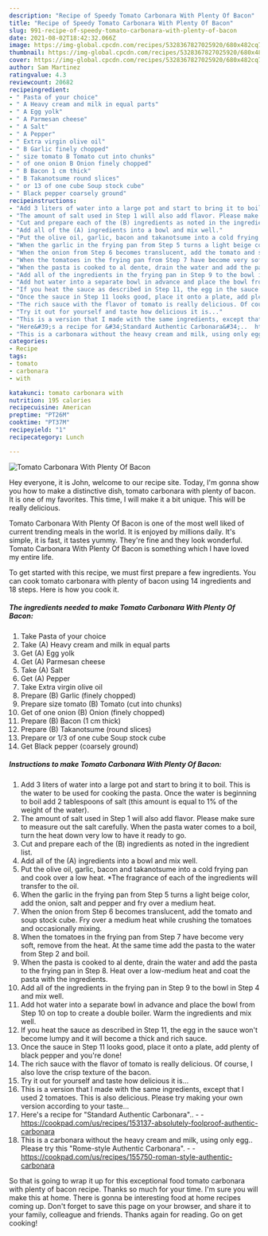 ```yaml
---
description: "Recipe of Speedy Tomato Carbonara With Plenty Of Bacon"
title: "Recipe of Speedy Tomato Carbonara With Plenty Of Bacon"
slug: 991-recipe-of-speedy-tomato-carbonara-with-plenty-of-bacon
date: 2021-08-02T18:42:32.066Z
image: https://img-global.cpcdn.com/recipes/5328367827025920/680x482cq70/tomato-carbonara-with-plenty-of-bacon-recipe-main-photo.jpg
thumbnail: https://img-global.cpcdn.com/recipes/5328367827025920/680x482cq70/tomato-carbonara-with-plenty-of-bacon-recipe-main-photo.jpg
cover: https://img-global.cpcdn.com/recipes/5328367827025920/680x482cq70/tomato-carbonara-with-plenty-of-bacon-recipe-main-photo.jpg
author: Sam Martinez
ratingvalue: 4.3
reviewcount: 20682
recipeingredient:
- " Pasta of your choice"
- " A Heavy cream and milk in equal parts"
- " A Egg yolk"
- " A Parmesan cheese"
- " A Salt"
- " A Pepper"
- " Extra virgin olive oil"
- " B Garlic finely chopped"
- " size tomato B Tomato cut into chunks"
- " of one onion B Onion finely chopped"
- " B Bacon 1 cm thick"
- " B Takanotsume round slices"
- " or 13 of one cube Soup stock cube"
- " Black pepper coarsely ground"
recipeinstructions:
- "Add 3 liters of water into a large pot and start to bring it to boil. This is the water to be used for cooking the pasta. Once the water is beginning to boil add 2 tablespoons of salt (this amount is equal to 1% of the weight of the water)."
- "The amount of salt used in Step 1 will also add flavor. Please make sure to measure out the salt carefully. When the pasta water comes to a boil, turn the heat down very low to have it ready to go."
- "Cut and prepare each of the (B) ingredients as noted in the ingredient list."
- "Add all of the (A) ingredients into a bowl and mix well."
- "Put the olive oil, garlic, bacon and takanotsume into a cold frying pan and cook over a low heat. *The fragrance of each of the ingredients will transfer to the oil."
- "When the garlic in the frying pan from Step 5 turns a light beige color, add the onion, salt and pepper and fry over a medium heat."
- "When the onion from Step 6 becomes translucent, add the tomato and soup stock cube. Fry over a medium heat while crushing the tomatoes and occasionally mixing."
- "When the tomatoes in the frying pan from Step 7 have become very soft, remove from the heat. At the same time add the pasta to the water from Step 2 and boil."
- "When the pasta is cooked to al dente, drain the water and add the pasta to the frying pan in Step 8. Heat over a low-medium heat and coat the pasta with the ingredients."
- "Add all of the ingredients in the frying pan in Step 9 to the bowl in Step 4 and mix well."
- "Add hot water into a separate bowl in advance and place the bowl from Step 10 on top to create a double boiler. Warm the ingredients and mix well."
- "If you heat the sauce as described in Step 11, the egg in the sauce won&#39;t become lumpy and it will become a thick and rich sauce."
- "Once the sauce in Step 11 looks good, place it onto a plate, add plenty of black pepper and you&#39;re done!"
- "The rich sauce with the flavor of tomato is really delicious. Of course, I also love the crisp texture of the bacon."
- "Try it out for yourself and taste how delicious it is..."
- "This is a version that I made with the same ingredients, except that I used 2 tomatoes. This is also delicious. Please try making your own version according to your taste..."
- "Here&#39;s a recipe for &#34;Standard Authentic Carbonara&#34;..  https://cookpad.com/us/recipes/153137-absolutely-foolproof-authentic-carbonara"
- "This is a carbonara without the heavy cream and milk, using only egg.. Please try this &#34;Rome-style Authentic Carbonara&#34;.  https://cookpad.com/us/recipes/155750-roman-style-authentic-carbonara"
categories:
- Recipe
tags:
- tomato
- carbonara
- with

katakunci: tomato carbonara with 
nutrition: 195 calories
recipecuisine: American
preptime: "PT26M"
cooktime: "PT37M"
recipeyield: "1"
recipecategory: Lunch

---
```



![Tomato Carbonara With Plenty Of Bacon](https://img-global.cpcdn.com/recipes/5328367827025920/680x482cq70/tomato-carbonara-with-plenty-of-bacon-recipe-main-photo.jpg)

Hey everyone, it is John, welcome to our recipe site. Today, I'm gonna show you how to make a distinctive dish, tomato carbonara with plenty of bacon. It is one of my favorites. This time, I will make it a bit unique. This will be really delicious.

Tomato Carbonara With Plenty Of Bacon is one of the most well liked of current trending meals in the world. It is enjoyed by millions daily. It's simple, it is fast, it tastes yummy. They're fine and they look wonderful. Tomato Carbonara With Plenty Of Bacon is something which I have loved my entire life.




To get started with this recipe, we must first prepare a few ingredients. You can cook tomato carbonara with plenty of bacon using 14 ingredients and 18 steps. Here is how you cook it.

<!--inarticleads1-->

##### The ingredients needed to make Tomato Carbonara With Plenty Of Bacon:

1. Take  Pasta of your choice
1. Take  (A) Heavy cream and milk in equal parts
1. Get  (A) Egg yolk
1. Get  (A) Parmesan cheese
1. Take  (A) Salt
1. Get  (A) Pepper
1. Take  Extra virgin olive oil
1. Prepare  (B) Garlic (finely chopped)
1. Prepare  size tomato (B) Tomato (cut into chunks)
1. Get  of one onion (B) Onion (finely chopped)
1. Prepare  (B) Bacon (1 cm thick)
1. Prepare  (B) Takanotsume (round slices)
1. Prepare  or 1/3 of one cube Soup stock cube
1. Get  Black pepper (coarsely ground)




<!--inarticleads2-->

##### Instructions to make Tomato Carbonara With Plenty Of Bacon:

1. Add 3 liters of water into a large pot and start to bring it to boil. This is the water to be used for cooking the pasta. Once the water is beginning to boil add 2 tablespoons of salt (this amount is equal to 1% of the weight of the water).
1. The amount of salt used in Step 1 will also add flavor. Please make sure to measure out the salt carefully. When the pasta water comes to a boil, turn the heat down very low to have it ready to go.
1. Cut and prepare each of the (B) ingredients as noted in the ingredient list.
1. Add all of the (A) ingredients into a bowl and mix well.
1. Put the olive oil, garlic, bacon and takanotsume into a cold frying pan and cook over a low heat. *The fragrance of each of the ingredients will transfer to the oil.
1. When the garlic in the frying pan from Step 5 turns a light beige color, add the onion, salt and pepper and fry over a medium heat.
1. When the onion from Step 6 becomes translucent, add the tomato and soup stock cube. Fry over a medium heat while crushing the tomatoes and occasionally mixing.
1. When the tomatoes in the frying pan from Step 7 have become very soft, remove from the heat. At the same time add the pasta to the water from Step 2 and boil.
1. When the pasta is cooked to al dente, drain the water and add the pasta to the frying pan in Step 8. Heat over a low-medium heat and coat the pasta with the ingredients.
1. Add all of the ingredients in the frying pan in Step 9 to the bowl in Step 4 and mix well.
1. Add hot water into a separate bowl in advance and place the bowl from Step 10 on top to create a double boiler. Warm the ingredients and mix well.
1. If you heat the sauce as described in Step 11, the egg in the sauce won&#39;t become lumpy and it will become a thick and rich sauce.
1. Once the sauce in Step 11 looks good, place it onto a plate, add plenty of black pepper and you&#39;re done!
1. The rich sauce with the flavor of tomato is really delicious. Of course, I also love the crisp texture of the bacon.
1. Try it out for yourself and taste how delicious it is...
1. This is a version that I made with the same ingredients, except that I used 2 tomatoes. This is also delicious. Please try making your own version according to your taste...
1. Here&#39;s a recipe for &#34;Standard Authentic Carbonara&#34;.. -  - https://cookpad.com/us/recipes/153137-absolutely-foolproof-authentic-carbonara
1. This is a carbonara without the heavy cream and milk, using only egg.. Please try this &#34;Rome-style Authentic Carbonara&#34;. -  - https://cookpad.com/us/recipes/155750-roman-style-authentic-carbonara




So that is going to wrap it up for this exceptional food tomato carbonara with plenty of bacon recipe. Thanks so much for your time. I'm sure you will make this at home. There is gonna be interesting food at home recipes coming up. Don't forget to save this page on your browser, and share it to your family, colleague and friends. Thanks again for reading. Go on get cooking!
